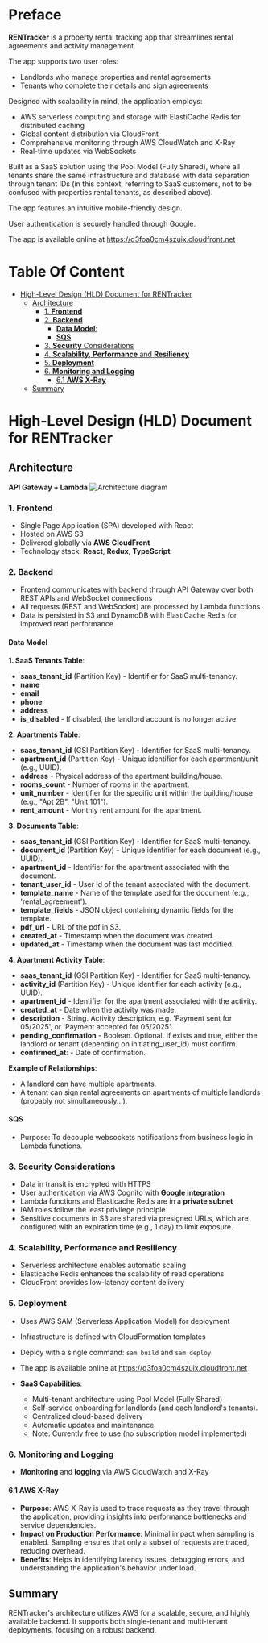 # Preface

**RENTracker** is a property rental tracking app that streamlines rental agreements and activity management.

The app supports two user roles:

- Landlords who manage properties and rental agreements
- Tenants who complete their details and sign agreements

Designed with scalability in mind, the application employs:

- AWS serverless computing and storage with ElastiCache Redis for distributed caching
- Global content distribution via CloudFront
- Comprehensive monitoring through AWS CloudWatch and X-Ray
- Real-time updates via WebSockets

Built as a SaaS solution using the Pool Model (Fully Shared), where all tenants share the same infrastructure and database with data separation through tenant IDs (in this context, referring to SaaS customers, not to be confused with properties rental tenants, as described above).

The app features an intuitive mobile-friendly design.

User authentication is securely handled through Google.

The app is available online at https://d3foa0cm4szuix.cloudfront.net

# Table Of Content

<!-- toc -->

- [High-Level Design (HLD) Document for RENTracker](#high-level-design-hld-document-for-rentracker)
  - [Architecture](#architecture)
    - [1. **Frontend**](#1-frontend)
    - [2. **Backend**](#2-backend)
      - [**Data Model**:](#data-model)
      - [**SQS**](#sqs)
    - [3. **Security** Considerations](#3-security-considerations)
    - [4. **Scalability**, **Performance** and **Resiliency**](#4-scalability-performance-and-resiliency)
    - [5. **Deployment**](#5-deployment)
    - [6. **Monitoring and Logging**](#6-monitoring-and-logging)
      - [6.1 **AWS X-Ray**](#61-aws-x-ray)
  - [Summary](#summary)

<!-- tocstop -->

# High-Level Design (HLD) Document for RENTracker

## Architecture

**API Gateway + Lambda**
![Architecture diagram](https://lucid.app/publicSegments/view/3c5a66a2-7a1d-4ca0-9c1b-f79361f76804/image.jpeg)

### 1. **Frontend**

- Single Page Application (SPA) developed with React
- Hosted on AWS S3
- Delivered globally via **AWS CloudFront**
- Technology stack: **React**, **Redux**, **TypeScript**

### 2. **Backend**

- Frontend communicates with backend through API Gateway over both REST APIs and WebSocket connections
- All requests (REST and WebSocket) are processed by Lambda functions
- Data is persisted in S3 and DynamoDB with ElastiCache Redis for improved read performance

#### **Data Model**

**1. SaaS Tenants Table**:

- **saas_tenant_id** (Partition Key) - Identifier for SaaS multi-tenancy.
- **name**
- **email**
- **phone**
- **address**
- **is_disabled** - If disabled, the landlord account is no longer active.

**2. Apartments Table**:

- **saas_tenant_id** (GSI Partition Key) - Identifier for SaaS multi-tenancy.
- **apartment_id** (Partition Key) - Unique identifier for each apartment/unit (e.g., UUID).
- **address** - Physical address of the apartment building/house.
- **rooms_count** - Number of rooms in the apartment.
- **unit_number** - Identifier for the specific unit within the building/house (e.g., "Apt 2B", "Unit 101").
- **rent_amount** - Monthly rent amount for the apartment.

**3. Documents Table**:

- **saas_tenant_id** (GSI Partition Key) - Identifier for SaaS multi-tenancy.
- **document_id** (Partition Key) - Unique identifier for each document (e.g., UUID).
- **apartment_id** - Identifier for the apartment associated with the document.
- **tenant_user_id** - User Id of the tenant associated with the document.
- **template_name** - Name of the template used for the document (e.g., 'rental_agreement').
- **template_fields** - JSON object containing dynamic fields for the template.
- **pdf_url** - URL of the pdf in S3.
- **created_at** - Timestamp when the document was created.
- **updated_at** - Timestamp when the document was last modified.

**4. Apartment Activity Table**:

- **saas_tenant_id** (GSI Partition Key) - Identifier for SaaS multi-tenancy.
- **activity_id** (Partition Key) - Unique identifier for each activity (e.g., UUID).
- **apartment_id** - Identifier for the apartment associated with the activity.
- **created_at** - Date when the activity was made.
- **description** - String. Activity description, e.g. 'Payment sent for 05/2025', or 'Payment accepted for 05/2025'.
- **pending_confirmation** - Boolean. Optional. If exists and true, either the landlord or tenant (depending on initiating_user_id) must confirm.
- **confirmed_at**: - Date of confirmation.

**Example of Relationships**:

- A landlord can have multiple apartments.
- A tenant can sign rental agreements on apartments of multiple landlords (probably not simultaneously...).

#### **SQS**

- Purpose: To decouple websockets notifications from business logic in Lambda functions.

### 3. **Security** Considerations

- Data in transit is encrypted with HTTPS
- User authentication via AWS Cognito with **Google integration**
- Lambda functions and Elasticache Redis are in a **private subnet**
- IAM roles follow the least privilege principle
- Sensitive documents in S3 are shared via presigned URLs, which are configured with an expiration time (e.g., 1 day) to limit exposure.

### 4. **Scalability**, **Performance** and **Resiliency**

- Serverless architecture enables automatic scaling
- Elasticache Redis enhances the scalability of read operations
- CloudFront provides low-latency content delivery

### 5. **Deployment**

- Uses AWS SAM (Serverless Application Model) for deployment
- Infrastructure is defined with CloudFormation templates
- Deploy with a single command: `sam build` and `sam deploy`
- The app is available online at https://d3foa0cm4szuix.cloudfront.net

- **SaaS Capabilities**:
  - Multi-tenant architecture using Pool Model (Fully Shared)
  - Self-service onboarding for landlords (and each landlord's tenants).
  - Centralized cloud-based delivery
  - Automatic updates and maintenance
  - Note: Currently free to use (no subscription model implemented)

### 6. **Monitoring and Logging**

- **Monitoring** and **logging** via AWS CloudWatch and X-Ray

#### 6.1 **AWS X-Ray**

- **Purpose**: AWS X-Ray is used to trace requests as they travel through the application, providing insights into performance bottlenecks and service dependencies.
- **Impact on Production Performance**: Minimal impact when sampling is enabled. Sampling ensures that only a subset of requests are traced, reducing overhead.
- **Benefits**: Helps in identifying latency issues, debugging errors, and understanding the application's behavior under load.

## Summary

RENTracker's architecture utilizes AWS for a scalable, secure, and highly available backend. It supports both single-tenant and multi-tenant deployments, focusing on a robust backend.
